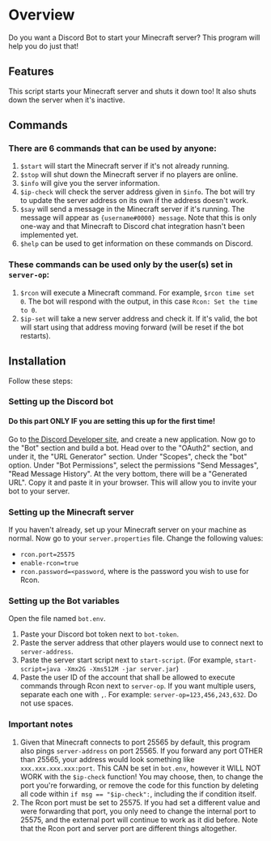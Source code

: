 # Overview
Do you want a Discord Bot to start your Minecraft server? This program will help you do just that!

## Features
This script starts your Minecraft server and shuts it down too! It also shuts down the server when it's inactive. 

## Commands
### There are 6 commands that can be used by anyone: 
1. `$start` will start the Minecraft server if it's not already running. 
2. `$stop` will shut down the Minecraft server if no players are online.  
3. `$info` will give you the server information. 
4. `$ip-check` will check the server address given in `$info`. The bot will try to update the server address on its own if the address doesn't work. 
5. `$say` will send a message in the Minecraft server if it's running. The message will appear as `{username#0000} message`. Note that this is only one-way and that Minecraft to Discord chat integration hasn't been implemented yet. 
6. `$help` can be used to get information on these commands on Discord.
### These commands can be used only by the user(s) set in `server-op`: 
1. `$rcon` will execute a Minecraft command. For example, `$rcon time set 0`. The bot will respond with the output, in this case `Rcon: Set the time to 0`. 
2. `$ip-set` will take a new server address and check it. If it's valid, the bot will start using that address moving forward (will be reset if the bot restarts). 

## Installation
Follow these steps: 
### Setting up the Discord bot
#### Do this part ONLY IF you are setting this up for the first time! 
Go to [the Discord Developer site](https://discord.com/developers/), and create a new application. Now go to the "Bot" section and build a bot. 
Head over to the "OAuth2" section, and under it, the "URL Generator" section. Under "Scopes", check the "bot" option.
Under "Bot Permissions", select the permissions "Send Messages", "Read Message History". At the very bottom, there will be a "Generated URL".
Copy it and paste it in your browser. This will allow you to invite your bot to your server. 

### Setting up the Minecraft server
If you haven't already, set up your Minecraft server on your machine as normal. Now go to your `server.properties` file. 
Change the following values:
- `rcon.port=25575`
- `enable-rcon=true`
- `rcon.password=<password`, where <password> is the password you wish to use for Rcon. 

### Setting up the Bot variables
Open the file named `bot.env`. 
1. Paste your Discord bot token next to `bot-token`. 
2. Paste the server address that other players would use to connect next to `server-address`. 
3. Paste the server start script next to `start-script`. (For example, `start-script=java -Xmx2G -Xms512M -jar server.jar`)
4. Paste the user ID of the account that shall be allowed to execute commands through Rcon next to `server-op`. If you want multiple users, separate each one with `,`. For example: `server-op=123,456,243,632`. Do not use spaces. 

### Important notes
1. Given that Minecraft connects to port 25565 by default, this program also pings `server-address` on port 25565. If you forward any port OTHER than 25565, your address would look something like `xxx.xxx.xxx.xxx:port`. This CAN be set in `bot.env`, however it WILL NOT WORK with the `$ip-check` function! You may choose, then, to change the port you're forwarding, or remove the code for this function by deleting all code within `if msg == "$ip-check":`, including the if condition itself. 
2. The Rcon port must be set to 25575. If you had set a different value and were forwarding that port, you only need to change the internal port to 25575, and the external port will continue to work as it did before. Note that the Rcon port and server port are different things altogether. 

